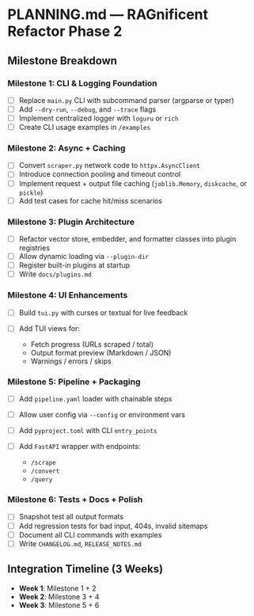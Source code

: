 # PLANNING.md — RAGnificent Refactor Phase 2

## Milestone Breakdown

### Milestone 1: CLI & Logging Foundation

* [ ] Replace `main.py` CLI with subcommand parser (argparse or typer)
* [ ] Add `--dry-run`, `--debug`, and `--trace` flags
* [ ] Implement centralized logger with `loguru` or `rich`
* [ ] Create CLI usage examples in `/examples`

### Milestone 2: Async + Caching

* [ ] Convert `scraper.py` network code to `httpx.AsyncClient`
* [ ] Introduce connection pooling and timeout control
* [ ] Implement request + output file caching (`joblib.Memory`, `diskcache`, or `pickle`)
* [ ] Add test cases for cache hit/miss scenarios

### Milestone 3: Plugin Architecture

* [ ] Refactor vector store, embedder, and formatter classes into plugin registries
* [ ] Allow dynamic loading via `--plugin-dir`
* [ ] Register built-in plugins at startup
* [ ] Write `docs/plugins.md`

### Milestone 4: UI Enhancements

* [ ] Build `tui.py` with curses or textual for live feedback
* [ ] Add TUI views for:

  * Fetch progress (URLs scraped / total)
  * Output format preview (Markdown / JSON)
  * Warnings / errors / skips

### Milestone 5: Pipeline + Packaging

* [ ] Add `pipeline.yaml` loader with chainable steps
* [ ] Allow user config via `--config` or environment vars
* [ ] Add `pyproject.toml` with CLI `entry_points`
* [ ] Add `FastAPI` wrapper with endpoints:

  * `/scrape`
  * `/convert`
  * `/query`

### Milestone 6: Tests + Docs + Polish

* [ ] Snapshot test all output formats
* [ ] Add regression tests for bad input, 404s, invalid sitemaps
* [ ] Document all CLI commands with examples
* [ ] Write `CHANGELOG.md`, `RELEASE_NOTES.md`

## Integration Timeline (3 Weeks)

* **Week 1**: Milestone 1 + 2
* **Week 2**: Milestone 3 + 4
* **Week 3**: Milestone 5 + 6

